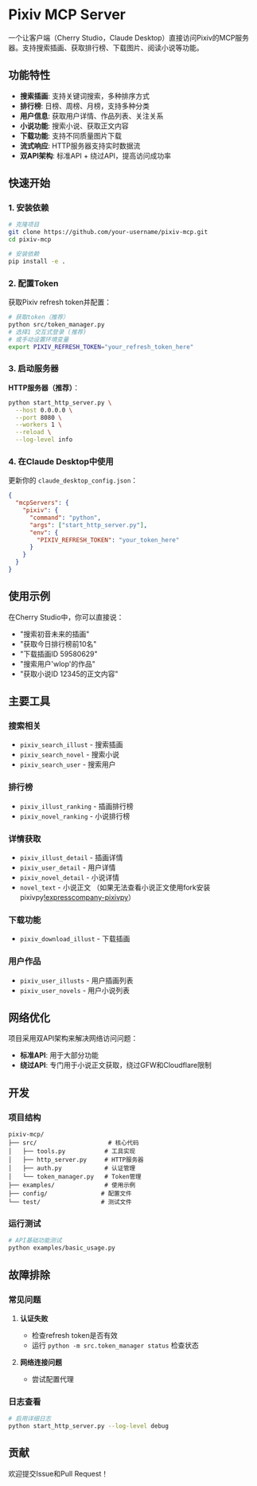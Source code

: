 # Pixiv MCP Server

一个让客户端（Cherry Studio，Claude Desktop）直接访问Pixiv的MCP服务器。支持搜索插画、获取排行榜、下载图片、阅读小说等功能。

## 功能特性

- **搜索插画**: 支持关键词搜索，多种排序方式
- **排行榜**: 日榜、周榜、月榜，支持多种分类
- **用户信息**: 获取用户详情、作品列表、关注关系
- **小说功能**: 搜索小说、获取正文内容
- **下载功能**: 支持不同质量图片下载
- **流式响应**: HTTP服务器支持实时数据流
- **双API架构**: 标准API + 绕过API，提高访问成功率

## 快速开始

### 1. 安装依赖

```bash
# 克隆项目
git clone https://github.com/your-username/pixiv-mcp.git
cd pixiv-mcp

# 安装依赖
pip install -e .
```

### 2. 配置Token

获取Pixiv refresh token并配置：

```bash
# 获取token（推荐）
python src/token_manager.py
# 选择1 交互式登录 (推荐)
# 或手动设置环境变量
export PIXIV_REFRESH_TOKEN="your_refresh_token_here"
```

### 3. 启动服务器

**HTTP服务器（推荐）**：
```bash
python start_http_server.py \
  --host 0.0.0.0 \
  --port 8080 \
  --workers 1 \
  --reload \
  --log-level info
```

### 4. 在Claude Desktop中使用

更新你的 `claude_desktop_config.json`：

```json
{
  "mcpServers": {
    "pixiv": {
      "command": "python",
      "args": ["start_http_server.py"],
      "env": {
        "PIXIV_REFRESH_TOKEN": "your_token_here"
      }
    }
  }
}
```

## 使用示例

在Cherry Studio中，你可以直接说：

- "搜索初音未来的插画"
- "获取今日排行榜前10名"
- "下载插画ID 59580629"
- "搜索用户'wlop'的作品"
- "获取小说ID 12345的正文内容"

## 主要工具

### 搜索相关
- `pixiv_search_illust` - 搜索插画
- `pixiv_search_novel` - 搜索小说  
- `pixiv_search_user` - 搜索用户

### 排行榜
- `pixiv_illust_ranking` - 插画排行榜
- `pixiv_novel_ranking` - 小说排行榜

### 详情获取
- `pixiv_illust_detail` - 插画详情
- `pixiv_user_detail` - 用户详情
- `pixiv_novel_detail` - 小说详情
- `novel_text` - 小说正文 （如果无法查看小说正文使用fork安装pixivpy[!expresscompany-pixivpy](https://github.com/DiLiuNEUexpresscompany/pixivpy)）

### 下载功能
- `pixiv_download_illust` - 下载插画

### 用户作品
- `pixiv_user_illusts` - 用户插画列表
- `pixiv_user_novels` - 用户小说列表

## 网络优化

项目采用双API架构来解决网络访问问题：

- **标准API**: 用于大部分功能
- **绕过API**: 专门用于小说正文获取，绕过GFW和Cloudflare限制


## 开发

### 项目结构
```
pixiv-mcp/
├── src/                    # 核心代码
│   ├── tools.py           # 工具实现
│   ├── http_server.py     # HTTP服务器
│   ├── auth.py            # 认证管理
│   └── token_manager.py   # Token管理
├── examples/              # 使用示例
├── config/               # 配置文件
└── test/                 # 测试文件
```

### 运行测试
```bash
# API基础功能测试
python examples/basic_usage.py
```

## 故障排除

### 常见问题

1. **认证失败**
   - 检查refresh token是否有效
   - 运行 `python -m src.token_manager status` 检查状态

2. **网络连接问题**
   - 尝试配置代理


### 日志查看
```bash
# 启用详细日志
python start_http_server.py --log-level debug
```

## 贡献

欢迎提交Issue和Pull Request！
